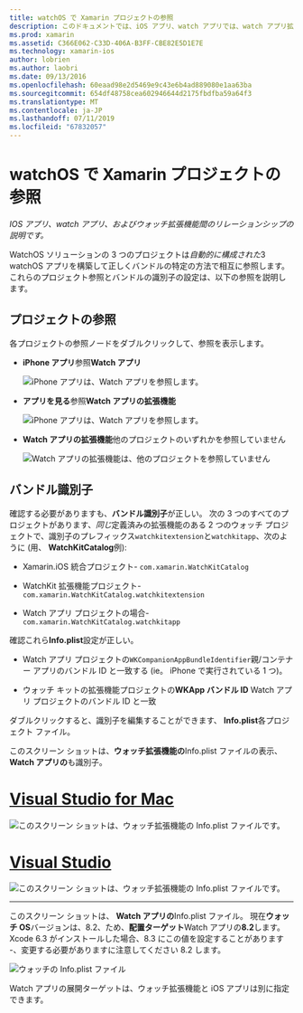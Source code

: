 ```yaml
---
title: watchOS で Xamarin プロジェクトの参照
description: このドキュメントでは、iOS アプリ、watch アプリでは、watch アプリ拡張機能の関係について説明します。 プロジェクトの参照、およびバンドルがについて説明します識別子。
ms.prod: xamarin
ms.assetid: C366E062-C33D-406A-B3FF-CBE82E5D1E7E
ms.technology: xamarin-ios
author: lobrien
ms.author: laobri
ms.date: 09/13/2016
ms.openlocfilehash: 60eaad98e2d5469e9c43e6b4ad889080e1aa63ba
ms.sourcegitcommit: 654df48758cea602946644d2175fbdfba59a64f3
ms.translationtype: MT
ms.contentlocale: ja-JP
ms.lasthandoff: 07/11/2019
ms.locfileid: "67832057"
---
```

# <a name="watchos-project-references-in-xamarin"></a>watchOS で Xamarin プロジェクトの参照

_IOS アプリ、watch アプリ、およびウォッチ拡張機能間のリレーションシップの説明です。_

WatchOS ソリューションの 3 つのプロジェクトは*自動的に構成された*3 watchOS アプリを構築して正しくバンドルの特定の方法で相互に参照します。 これらのプロジェクト参照とバンドルの識別子の設定は、以下の参照を説明します。

## <a name="project-references"></a>プロジェクトの参照

各プロジェクトの参照ノードをダブルクリックして、参照を表示します。

- **iPhone アプリ**参照**Watch アプリ**

  ![](project-references-images/catalog-reference1.png "iPhone アプリは、Watch アプリを参照します。")

- **アプリを見る**参照**Watch アプリの拡張機能**

  ![](project-references-images/catalog-reference2.png "iPhone アプリは、Watch アプリを参照します。")


- **Watch アプリの拡張機能**他のプロジェクトのいずれかを参照していません

  ![](project-references-images/catalog-reference3.png "Watch アプリの拡張機能は、他のプロジェクトを参照していません")



## <a name="bundle-identifiers"></a>バンドル識別子

確認する必要がありますも、**バンドル識別子**が正しい。
次の 3 つのすべてのプロジェクトがあります、*同じ*定義済みの拡張機能のある 2 つのウォッチ プロジェクトで、識別子のプレフィックス`watchkitextension`と`watchkitapp`、次のように (用、 **WatchKitCatalog**例):

- Xamarin.iOS 統合プロジェクト- `com.xamarin.WatchKitCatalog`

- WatchKit 拡張機能プロジェクト- `com.xamarin.WatchKitCatalog.watchkitextension`

- Watch アプリ プロジェクトの場合- `com.xamarin.WatchKitCatalog.watchkitapp`

確認これら**Info.plist**設定が正しい。

- Watch アプリ プロジェクトの`WKCompanionAppBundleIdentifier`親/コンテナー アプリのバンドル ID と一致する (ie。 iPhone で実行されている 1 つ)。

- ウォッチ キットの拡張機能プロジェクトの**WKApp バンドル ID** Watch アプリ プロジェクトのバンドル ID と一致

ダブルクリックすると、識別子を編集することができます、 **Info.plist**各プロジェクト ファイル。

このスクリーン ショットは、**ウォッチ拡張機能の**Info.plist ファイルの表示、 **Watch アプリの**も識別子。

# <a name="visual-studio-for-mactabmacos"></a>[Visual Studio for Mac](#tab/macos)
    
![](project-references-images/infoplist-extension.png "このスクリーン ショットは、ウォッチ拡張機能の Info.plist ファイルです。")

# <a name="visual-studiotabwindows"></a>[Visual Studio](#tab/windows)
    
![](project-references-images/infoplist-extension-vs.png "このスクリーン ショットは、ウォッチ拡張機能の Info.plist ファイルです。")

-----

このスクリーン ショットは、 **Watch アプリの**Info.plist ファイル。
現在**ウォッチ OS**バージョンは、8.2、ため、**配置ターゲット**Watch アプリの**8.2**します。 Xcode 6.3 がインストールした場合、8.3 にこの値を設定することがあります -、変更する必要がありますに注意してください 8.2 します。

![](project-references-images/infoplist-watchapp.png "ウォッチの Info.plist ファイル")

Watch アプリの展開ターゲットは、ウォッチ拡張機能と iOS アプリは別に指定できます。

